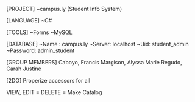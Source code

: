 [PROJECT]
~campus.ly (Student Info System)

[LANGUAGE]
~C#

[TOOLS]
~Forms
~MySQL

[DATABASE]
~Name : campus.ly
~Server: localhost
~Uid: student_admin
~Password: admin_student



[GROUP MEMBERS]
Caboyo, Francis
Margison, Alyssa Marie
Regudo, Carah Justine

[2DO]
Properize accessors for all

VIEW, 
EDIT = DELETE = Make Catalog

		